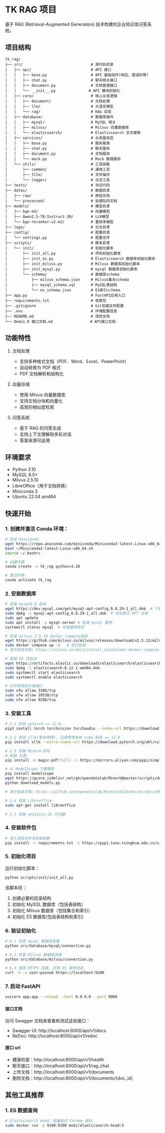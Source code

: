# TK RAG 项目

基于 RAG (Retrieval-Augmented Generation) 技术构建的企业知识库问答系统。

## 项目结构

```
tk_rag/
├── src/                               # 源代码目录
│   ├── api/                           # API 接口
│   │   ├── base.py                    # API 基础组件(响应、错误码等)
│   │   ├── chat.py                    # 聊天相关接口
│   │   ├── document.py                # 文档管理接口
│   │   └── __init__.py               # API 模块初始化
│   ├── core/                          # 核心业务逻辑
│   │   ├── document/                  # 文档处理
│   │   ├── llm/                       # 大语言模型
│   │   └── rag/                       # RAG 实现
│   ├── database/                      # 数据库操作
│   │   ├── mysql/                     # MySQL 相关
│   │   ├── milvus/                    # Milvus 向量数据库
│   │   └── elasticsearch/             # Elasticsearch 全文搜索
│   ├── services/                      # 业务服务层
│   │   ├── base.py                    # 服务基类
│   │   ├── chat.py                    # 聊天服务
│   │   ├── document.py                # 文档服务
│   │   └── mock.py                    # Mock 数据服务
│   └── utils/                         # 工具函数
│       ├── common/                    # 通用工具
│       ├── file/                      # 文件操作
│       └── logger/                    # 日志工具
├── tests/                             # 测试代码
├── datas/                             # 数据目录
│   ├── raw/                           # 原始文档
│   └── processed/                     # 处理后的文档
├── models/                            # 模型目录
│   ├── bge-m3/                        # 向量模型
│   ├── Qwen2.5-7B-Instruct-1M/        # LLM模型
│   └── bge-reranker-v2-m3/            # 重排序模型
├── logs/                              # 日志目录
├── config/                            # 配置目录
│   └── settings.py                    # 配置文件
├── scripts/                           # 脚本目录
│   └── init/                          # 初始化脚本
│       ├── init_all.py                # 项目初始化脚本
│       ├── init_es.py                 # Elasticsearch 数据库初始化脚本
│       ├── init_milvus.py             # Milvus 数据库初始化脚本
│       ├── init_mysql.py              # mysql 数据库初始化脚本
│       └── schema/                    # 数据库schema
│           ├── milvus_schema.json     # Milvus集合schema
│           ├── mysql_schema.sql       # MySQL表结构
│           └── es_schema.json         # ES索引schema
├── app.py                             # FastAPI应用入口
├── requirements.txt                   # 依赖包
├── .gitignore                         # Git忽略文件配置
├── .env                               # 环境配置信息
├── README.md                          # 项目文档
└── Demo1.0 接口文档.md                 # API接口文档
```

## 功能特性

1. 文档处理
   - 支持多种格式文档（PDF、Word、Excel、PowerPoint）
   - 自动转换为 PDF 格式
   - PDF 文档解析和结构化

2. 向量存储
   - 使用 Milvus 向量数据库
   - 支持文档分块和向量化
   - 高效的相似度检索

3. 问答系统
   - 基于 RAG 的问答生成
   - 支持上下文理解和多轮对话
   - 答案来源可追溯

## 环境要求

- Python 3.10
- MySQL 8.0+
- Milvus 2.5.10
- LibreOffice（用于文档转换）
- Miniconda 3
- Ubuntu 22.04 amd64

## 快速开始

### 1. 创建并激活 Conda 环境：

```bash
# 安装 Miniconda
wget https://repo.anaconda.com/miniconda/Miniconda3-latest-Linux-x86_64.sh
bash ~/Miniconda3-latest-Linux-x86_64.sh
source ~/.bashrc

# 创建环境
conda create -n tk_rag python=3.10

# 激活环境
conda activate tk_rag
```

### 2. 安装数据库
```bash
# 安装 mysql8.0 版本
wget https://dev.mysql.com/get/mysql-apt-config_0.8.29-1_all.deb  # 下载安装包
sudo dpkg -i mysql-apt-config_0.8.29-1_all.deb  # 添加官方 APT 仓库
sudo apt update
sudo apt install -y mysql-server # 安装 mysql 服务
systemctl status mysql  # 检查服务状态

# 安装 milvus 2.5.10 docker compose版本
wget https://github.com/milvus-io/milvus/releases/download/v2.5.12/milvus-standalone-docker-compose.yml -O docker-compose.yml  # 下载安装脚本
sudo docker compose up -d   # 执行安装
# 官方安装文档: https://milvus.io/docs/install_standalone-docker-compose.md

# 安装 ES 并启动
wget https://artifacts.elastic.co/downloads/elasticsearch/elasticsearch-8.12.1-amd64.deb
sudo dpkg -i elasticsearch-8.12.1-amd64.deb
sudo systemctl start elasticsearch
sudo systemctl enable elasticsearch

# 打开系统防火墙端口
sudo ufw allow 3306/tcp
sudo ufw allow 19530/tcp
sudo ufw allow 9200/tcp
```

### 3. 安装工具
```bash
# 2.1 安装 pytorch == 12.8
pip3 install torch torchvision torchaudio --index-url https://download.pytorch.org/whl/cu128

# 2.2 安装 vllm(暂未使用), 注意修改本地 cuda 版本 == 12.8
pip install vllm --extra-index-url https://download.pytorch.org/whl/cu128

# 2.3 安装 MinerU-GPU
# 安装 应用
pip install -U magic-pdf[full] -i https://mirrors.aliyun.com/pypi/simple

# 从 ModelScope 下载模型
pip install modelscope
wget https://gcore.jsdelivr.net/gh/opendatalab/MinerU@master/scripts/download_models.py -O download_models.py
python download_models.py

# 官方安装文档: https://github.com/opendatalab/MinerU/blob/master/docs/README_Ubuntu_CUDA_Acceleration_zh_CN.md

# 2.4 安装 Libreoffice
sudo apt-get install libreoffice

# 2.5 安装 analysis-ik 分词器
```

### 4. 安装软件包
```bash
# 进入项目文件夹安装依赖
pip install -r requirements.txt -i https://pypi.tuna.tsinghua.edu.cn/simple
```


### 5. 初始化项目

运行初始化脚本：
```bash
python scripts/init/init_all.py
```

该脚本将：
1. 创建必要的目录结构
2. 初始化 MySQL 数据库（包括表结构）
3. 初始化 Milvus 数据库（包括集合和索引）
4. 初始化 ES 数据库(包括表结构和索引)

###  6. 验证初始化
```bash
# 6.1 检查 mysql 数据库连接
python src/database/mysql/connection.py

# 6.2 检查 Milvus 数据库连接
python src/database/milvus/connection.py

# 6.3 使用 HTTPS 连接, 检查 ES 服务状态
curl -k -u user:passwd https://localhost:9200
```

### 7. 启动 FastAPI
```bash
uvicorn app:app --reload --host 0.0.0.0 --port 8000
```
#### 接口文档
访问 Swagger 文档来查看和测试这些接口：
- Swagger UI: http://localhost:8000/api/v1/docs
- ReDoc: http://localhost:8000/api/v1/redoc

#### 接口 url
- 健康检查：http://localhost:8000/api/v1/health
- 聊天接口：http://localhost:8000/api/v1/rag_chat
- 上传文档：http://localhost:8000/api/v1/documents
- 删除文档：http://localhost:8000/api/v1/documents/{doc_id}


## 其他工具推荐
### 1. ES 数据查询
```bash
# Elasticsearch Head：轻量级的 Chrome 插件
sudo docker run -p 9100:9100 mobz/elasticsearch-head:5
```
